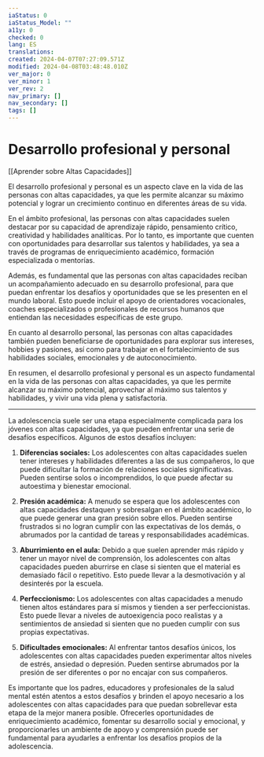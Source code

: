 ```yaml
---
iaStatus: 0
iaStatus_Model: ""
a11y: 0
checked: 0
lang: ES
translations: 
created: 2024-04-07T07:27:09.571Z
modified: 2024-04-08T03:48:48.010Z
ver_major: 0
ver_minor: 1
ver_rev: 2
nav_primary: []
nav_secondary: []
tags: []
---
```

# Desarrollo profesional y personal

[[Aprender sobre Altas Capacidades]]

El desarrollo profesional y personal es un aspecto clave en la vida de las personas con altas capacidades, ya que les permite alcanzar su máximo potencial y lograr un crecimiento continuo en diferentes áreas de su vida.

En el ámbito profesional, las personas con altas capacidades suelen destacar por su capacidad de aprendizaje rápido, pensamiento crítico, creatividad y habilidades analíticas. Por lo tanto, es importante que cuenten con oportunidades para desarrollar sus talentos y habilidades, ya sea a través de programas de enriquecimiento académico, formación especializada o mentorías.

Además, es fundamental que las personas con altas capacidades reciban un acompañamiento adecuado en su desarrollo profesional, para que puedan enfrentar los desafíos y oportunidades que se les presenten en el mundo laboral. Esto puede incluir el apoyo de orientadores vocacionales, coaches especializados o profesionales de recursos humanos que entiendan las necesidades específicas de este grupo.

En cuanto al desarrollo personal, las personas con altas capacidades también pueden beneficiarse de oportunidades para explorar sus intereses, hobbies y pasiones, así como para trabajar en el fortalecimiento de sus habilidades sociales, emocionales y de autoconocimiento.

En resumen, el desarrollo profesional y personal es un aspecto fundamental en la vida de las personas con altas capacidades, ya que les permite alcanzar su máximo potencial, aprovechar al máximo sus talentos y habilidades, y vivir una vida plena y satisfactoria.

---


La adolescencia suele ser una etapa especialmente complicada para los jóvenes con altas capacidades, ya que pueden enfrentar una serie de desafíos específicos. Algunos de estos desafíos incluyen:

1. **Diferencias sociales:** Los adolescentes con altas capacidades suelen tener intereses y habilidades diferentes a las de sus compañeros, lo que puede dificultar la formación de relaciones sociales significativas. Pueden sentirse solos o incomprendidos, lo que puede afectar su autoestima y bienestar emocional.

2. **Presión académica:** A menudo se espera que los adolescentes con altas capacidades destaquen y sobresalgan en el ámbito académico, lo que puede generar una gran presión sobre ellos. Pueden sentirse frustrados si no logran cumplir con las expectativas de los demás, o abrumados por la cantidad de tareas y responsabilidades académicas.

3. **Aburrimiento en el aula:** Debido a que suelen aprender más rápido y tener un mayor nivel de comprensión, los adolescentes con altas capacidades pueden aburrirse en clase si sienten que el material es demasiado fácil o repetitivo. Esto puede llevar a la desmotivación y al desinterés por la escuela.

4. **Perfeccionismo:** Los adolescentes con altas capacidades a menudo tienen altos estándares para sí mismos y tienden a ser perfeccionistas. Esto puede llevar a niveles de autoexigencia poco realistas y a sentimientos de ansiedad si sienten que no pueden cumplir con sus propias expectativas.

5. **Dificultades emocionales:** Al enfrentar tantos desafíos únicos, los adolescentes con altas capacidades pueden experimentar altos niveles de estrés, ansiedad o depresión. Pueden sentirse abrumados por la presión de ser diferentes o por no encajar con sus compañeros.

Es importante que los padres, educadores y profesionales de la salud mental estén atentos a estos desafíos y brinden el apoyo necesario a los adolescentes con altas capacidades para que puedan sobrellevar esta etapa de la mejor manera posible. Ofrecerles oportunidades de enriquecimiento académico, fomentar su desarrollo social y emocional, y proporcionarles un ambiente de apoyo y comprensión puede ser fundamental para ayudarles a enfrentar los desafíos propios de la adolescencia.
